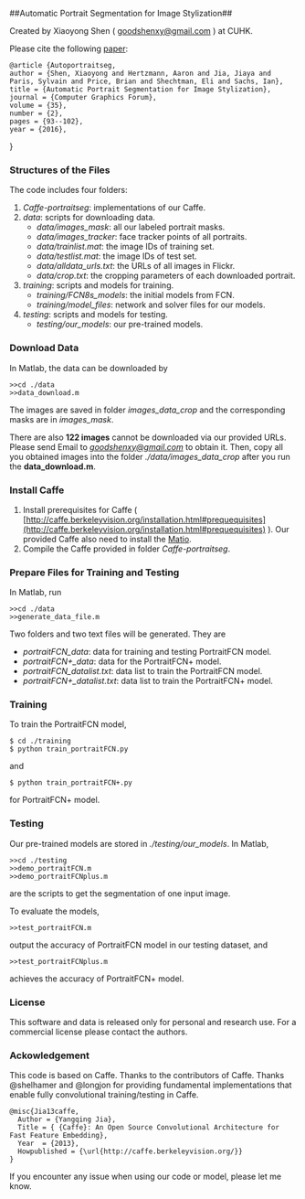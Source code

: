 ##Automatic Portrait Segmentation for Image Stylization##

Created by Xiaoyong Shen ( goodshenxy@gmail.com ) at CUHK. 

Please cite the following [paper](http://xiaoyongshen.me/webpage_portrait/papers/portrait_eg16.pdf):

	@article {Autoportraitseg,
	author = {Shen, Xiaoyong and Hertzmann, Aaron and Jia, Jiaya and Paris, Sylvain and Price, Brian and Shechtman, Eli and Sachs, Ian},
	title = {Automatic Portrait Segmentation for Image Stylization},
	journal = {Computer Graphics Forum},
	volume = {35},
	number = {2},
	pages = {93--102},
	year = {2016},
}

### Structures of the Files

The code includes four folders:

1. *Caffe-portraitseg*: implementations of our Caffe.
2. *data*: scripts for downloading data.
    - *data/images_mask*: all our labeled portrait masks.
    - *data/images_tracker*: face tracker points of all portraits.
    - *data/trainlist.mat*: the image IDs of training set.
    - *data/testlist.mat*: the image IDs of test set.
    - *data/alldata_urls.txt*: the URLs of all images in Flickr.
    - *data/crop.txt*: the cropping parameters of each downloaded portrait.
3. *training*: scripts and models for training.
    - *training/FCN8s_models*: the initial models from FCN.
    - *training/model_files*: network and solver files for our models.
4. *testing*: scripts and models for testing.
    - *testing/our_models*: our pre-trained models.


### Download Data ###
In Matlab, the data can be downloaded by

    >>cd ./data
    >>data_download.m
The images are saved in folder *images\_data\_crop* and the corresponding masks are in *images\_mask*. 

There are also **122 images** cannot be downloaded via our provided URLs. Please send Email to *goodshenxy@gmail.com* to obtain it. Then, copy all you obtained images into the folder *./data/images_data_crop* after you run the **data\_download.m**.

### Install Caffe ###

1. Install prerequisites for Caffe ( [http://caffe.berkeleyvision.org/installation.html#prequequisites](http://caffe.berkeleyvision.org/installation.html#prequequisites) ). Our provided Caffe also need to install the [Matio](https://sourceforge.net/p/matio/matio/ci/matio_1_5_8/tree/).
2. Compile the Caffe provided in folder *Caffe-portraitseg*.

### Prepare Files for Training and Testing ###
In Matlab, run

    >>cd ./data
    >>generate_data_file.m

Two folders and two text files will be generated. They are

- *portraitFCN\_data*: data for training and testing PortraitFCN model.
- *portraitFCN+\_data*: data for the PortraitFCN+ model.
- *portraitFCN\_datalist.txt*: data list to train the PortraitFCN model.
- *portraitFCN+\_datalist.txt*: data list to train the PortraitFCN+ model. 

### Training ###
To train the PortraitFCN model,

    $ cd ./training
    $ python train_portraitFCN.py

and

    $ python train_portraitFCN+.py
for PortraitFCN+ model.


### Testing ###

Our pre-trained models are stored in *./testing/our_models*. In Matlab,

    >>cd ./testing
    >>demo_portraitFCN.m
    >>demo_portraitFCNplus.m
are the scripts to get the segmentation of one input image.

To evaluate the models,

    >>test_portraitFCN.m
output the accuracy of PortraitFCN model in our testing dataset, and

    >>test_portraitFCNplus.m
achieves the accuracy of PortraitFCN+ model.


### License

This software and data is released only for personal and research use. For a commercial license please contact the authors.

### Ackowledgement ###

This code is based on Caffe. Thanks to the contributors of Caffe. Thanks @shelhamer and @longjon for providing fundamental implementations that enable fully convolutional training/testing in Caffe.

	@misc{Jia13caffe,
      Author = {Yangqing Jia},
      Title = { {Caffe}: An Open Source Convolutional Architecture for Fast Feature Embedding},
      Year  = {2013},
      Howpublished = {\url{http://caffe.berkeleyvision.org/}}
    }

If you encounter any issue when using our code or model, please let me know.


